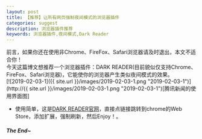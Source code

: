 ```yaml
---
layout: post
title: 【推荐】让所有网页强制夜间模式的浏览器插件
categories: suggest
description: 浏览器插件推荐
keywords: 浏览器插件,夜间模式,Dark Reader
---
```


前言，如果你还在使用非Chrome、FireFox、Safari浏览器请及时退出，本文不适合你！  
今天这篇博文想推荐一个浏览器插件：DARK READER(目前貌似仅支持Chrome、FireFox、Safari浏览器)，它能使你的浏览器产生类似夜间模式的效果。  
[![2019-02-03-1]({{ site.url }}/images/2019-02-03-1.png "2019-02-03-1")](http://{{ site.url }}/images/2019-02-03-1.png "2019-02-03-1")[腾讯新闻的使用界面图]  
- 使用简单，这是[DARK READER官网](https://darkreader.org/ "DARK READER官网")，直接点链接跳转到chrome的Web Store，添加扩展，强制刷新，然后Enjoy！。  
##### The End~  
